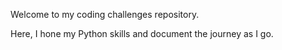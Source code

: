 Welcome to my coding challenges repository.   

Here, I hone my Python skills and document the journey as I go. 